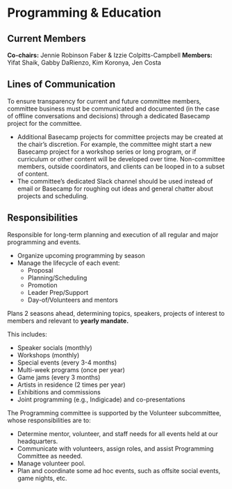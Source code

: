 # Programming & Education

## Current Members

**Co-chairs:** Jennie Robinson Faber & Izzie Colpitts-Campbell
**Members:** Yifat Shaik, Gabby DaRienzo, Kim Koronya, Jen Costa


## Lines of Communication

To ensure transparency for current and future committee members, committee business must be communicated and documented (in the case of offline conversations and decisions) through a dedicated Basecamp project for the committee.

* Additional Basecamp projects for committee projects may be created at thechair’s discretion. For example, the committee might start a new Basecamp project for a workshop series or long program, or if curriculum or other content will be developed over time. Non-committee members, outside coordinators,and clients can be looped in to a subset of content.
* The committee’s dedicated Slack channel should be used instead of email or Basecamp for roughing out ideas and general chatter about projects andscheduling.

## Responsibilities

Responsible for long-term planning and execution of all regular and major programming and events.

- Organize upcoming programming by season
- Manage the lifecycle of each event:
	- Proposal
	- Planning/Scheduling
	- Promotion
	- Leader Prep/Support
	- Day-of/Volunteers and mentors
	
Plans 2 seasons ahead, determining topics, speakers, projects of interest to members and relevant to **yearly mandate.**

This includes:

* Speaker socials (monthly)
* Workshops (monthly)
* Special events (every 3-4 months)
* Multi-week programs (once per year)
* Game jams (every 3 months)
* Artists in residence (2 times per year)
* Exhibitions and commissions
* Joint programming (e.g., Indigicade) and co-presentations

The Programming committee is supported by the Volunteer subcommittee, whose responsibilities are to:

* Determine mentor, volunteer, and staff needs for all events held at ourheadquarters.
* Communicate with volunteers, assign roles, and assist Programming Committee as needed.
* Manage volunteer pool.
* Plan and coordinate some ad hoc events, such as offsite social events, game nights, etc.

